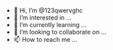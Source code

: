 - 👋 Hi, I’m @123qwervghc
- 👀 I’m interested in ...
- 🌱 I’m currently learning ...
- 💞️ I’m looking to collaborate on ...
- 📫 How to reach me ...

<!---
123qwervghc/123qwervghc is a ✨ special ✨ repository because its `README.md` (this file) appears on your GitHub profile.
You can click the Preview link to take a look at your changes.
--->
